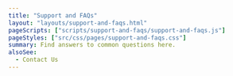 ```yaml
---
title: "Support and FAQs"
layout: "layouts/support-and-faqs.html"
pageScripts: ["scripts/support-and-faqs/support-and-faqs.js"]
pageStyles: ["src/css/pages/support-and-faqs.css"]
summary: Find answers to common questions here.
alsoSee:
  - Contact Us
---
```

